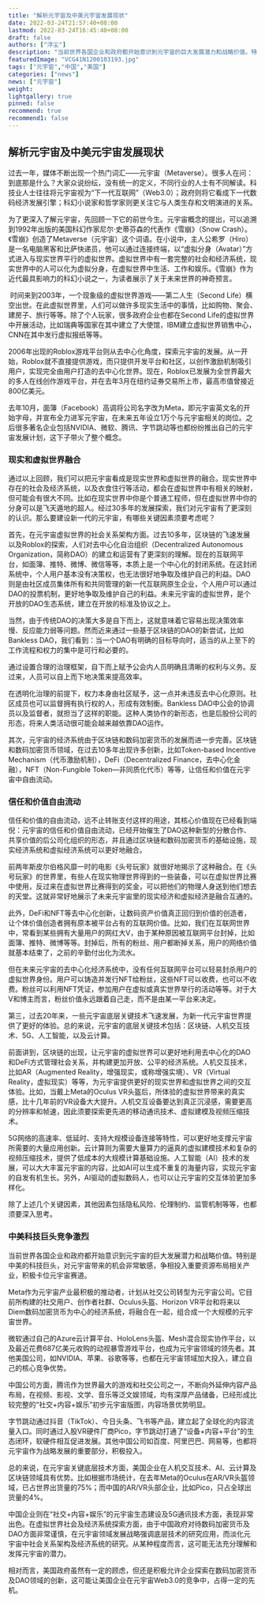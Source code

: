 ```yaml
---
title: "解析元宇宙及中美元宇宙发展现状"
date: 2022-03-24T21:57:40+08:00
lastmod: 2022-03-24T16:45:40+08:00
draft: false
authors: ["浮尘"]
description: "当前世界各国企业和政府都开始意识到元宇宙的巨大发展潜力和战略价值。特别是中美的科技巨头，对元宇宙带来的机会非常敏感，争相投入重要资源布局相关产业，积极卡位元宇宙赛道。"
featuredImage: "VCG41N1200103193.jpg"
tags: ["元宇宙","中国","美国"]
categories: ["news"]
news: ["元宇宙"]
weight: 
lightgallery: true
pinned: false
recommend: true
recommend1: false
---
```


##                      解析元宇宙及中美元宇宙发展现状



​     过去一年，媒体不断出现一个热门词汇——元宇宙（Metaverse）。很多人在问：到底那是什么？大家众说纷纭，没有统一的定义，不同行业的人士有不同解读。科技业人士往往将元宇宙视为“下一代互联网”（Web3.0）；政府则将它看成下一代数码经济发展引擎；科幻小说家和哲学家则更关注它与人类生存和文明演进的关系。

​     为了更深入了解元宇宙，先回顾一下它的前世今生。元宇宙概念的提出，可以追溯到1992年出版的美国科幻作家尼尔·史蒂芬森的代表作《雪崩》（Snow Crash）。《雪崩》创造了Metaverse（元宇宙）这个词语。在小说中，主人公希罗（Hiro）是一名电脑黑客和比萨快递员，他可以通过连接终端，以“虚拟分身（Avatar）”方式进入与现实世界平行的虚拟世界。虚拟世界中有一套完整的社会和经济系统，现实世界中的人可以化为虚拟分身，在虚拟世界中生活、工作和娱乐。《雪崩》作为近代最具影响力的科幻小说之一，为读者展示了关于未来世界的神奇预言。

​     时间来到2003年，一个现象级的虚拟世界游戏——第二人生（Second Life）横空出世。在此虚拟世界里，人们可以做许多现实生活中的事情，比如购物、聚会、建房子、旅行等等。除了个人玩家，很多政府企业也都在Second Life的虚拟世界中开展活动，比如瑞典等国家在其中建立了大使馆，IBM建立虚拟世界销售中心，CNN在其中发行虚拟报纸等等。

​     2006年出现的Roblox游戏平台则从去中心化角度，探索元宇宙的发展。从一开始，Roblox就不直接提供游戏，而只提供开发平台和社区，以创作激励机制吸引用户，实现完全由用户打造的去中心化世界。现在，Roblox已发展为全世界最大的多人在线创作游戏平台，并在去年3月在纽约证券交易所上市，最高市值曾接近800亿美元。

​     去年10月，面簿（Facebook）高调将公司名字改为Meta，即元宇宙英文名的开始字母，并宣布全力进军元宇宙，在未来五年设立1万个与元宇宙相关的岗位。之后很多著名企业包括NVIDIA、微软、腾讯、字节跳动等也都纷纷推出自己的元宇宙发展计划，这下子带火了整个概念。

### 现实和虚拟世界融合

​     通过以上回顾，我们可以把元宇宙看成是现实世界和虚拟世界的融合。现实世界中存在的社会及经济系统，以及衣食住行等活动，都会在虚拟世界中有相关的映射，但可能会有很大不同。比如在现实世界中你是个普通工程师，但在虚拟世界中你的分身可以是飞天遁地的超人。经过30多年的发展探索，我们对元宇宙有了更深刻的认识。那么要建设新一代的元宇宙，有哪些关键因素须要考虑呢？

​     首先，在元宇宙虚拟世界的社会关系架构方面。过去10多年，区块链的飞速发展以及Roblox的探索，人们对去中心化自治组织（Decentralized Autonomous Organization，简称DAO）的建立和运营有了更深刻的理解。现在的互联网平台，如面簿、推特、微博、微信等等，本质上是一个中心化的封闭系统。在这封闭系统中，个人用户基本没有决策权，也无法很好地争取及维护自己的利益。DAO则是由社区成员集体所有和共同管理的新一代互联网原生企业，个人用户可以通过DAO的投票机制，更好地争取及维护自己的利益。未来元宇宙的虚拟世界，是个开放的DAO生态系统，建立在开放的标准及协议之上。

​     当然，由于传统DAO的决策大多是自下而上，这就意味着它容易出现决策效率慢、反应能力弱等问题。然而近来通过一些基于区块链的DAO的新尝试，比如Bankless DAO，我们看到：当一个DAO有明确的目标导向时，适当的从上至下的工作流程和权力的集中是可行和必要的。

​     通过设置合理的治理框架，自下而上赋予公会内人员明确且清晰的权利与义务。反过来，人员可以自上而下地决策来提高效率。

​     在透明化治理的前提下，权力本身由社区赋予，这一点并未违反去中心化原则。社区成员也可以监督拥有执行权的人，形成有效制衡。Bankless DAO中公会的协调员以及监督者，就担当了这样的职能。这种人类协作的新形态，也是后股份公司的形态，将来人类活动很可能会越来越依靠DAO运作。

​     其次，元宇宙的经济系统由于区块链和数码加密货币的发展而进一步完善。区块链和数码加密货币领域，在过去10多年出现许多创新，比如Token-based Incentive Mechanism（代币激励机制），DeFi（Decentralized Finance，去中心化金融），NFT（Non-Fungible Token—非同质化代币）等等，让信任和价值在元宇宙中自由流动。

### 信任和价值自由流动

​     信任和价值的自由流动，远不止转账支付这样的用途，其核心价值现在已经看到端倪：元宇宙的信任和价值自由流动，已经开始催生了DAO这种新型的分散合作、共享价值的后公司化组织的形态，并且通过区块链和数码加密货币的基础设施，现实经济系统和虚拟经济系统可以更好地融合。

​     前两年斯皮尔伯格风靡一时的电影《头号玩家》就很好地揭示了这种融合。在《头号玩家》的世界里，有些人在现实物理世界得到的一些装备，可以在虚拟世界比赛中使用，反过来在虚拟世界比赛得到的奖金，可以把他们的物理人身送到他们想去的天堂。这就非常好地展示了未来元宇宙里的现实经济和虚拟经济是融合互通的。

​     此外，DeFi和NFT等去中心化创新，让数码资产价值真正回归到价值的创造者，让个体价值创造者拥有原本被平台占有的互联网价值。比如，我们在互联网世界中，常看到某些拥有大量用户的网红大V，由于某种原因被互联网平台封掉，比如面簿、推特、微博等等。封掉后，所有的粉丝、用户都断掉关系，用户的网络价值就基本结束了，之前的辛勤付出化为流水。

​     但在未来元宇宙的去中心化经济系统中，没有任何互联网平台可以轻易封杀用户的虚拟世界身份。用户可以铸造并发行NFT给粉丝，这些NFT可以收费，也可以不收费。粉丝可以利用NFT凭证，参加用户在虚拟或真实世界举行的活动等等。对于大V和博主而言，粉丝价值永远跟着自己走，而不是由某一平台来决定。

​     第三，过去20年来，一些元宇宙底层关键技术飞速发展，为新一代元宇宙世界提供了更好的体验。总的来说，元宇宙的底层关键技术包括：区块链、人机交互技术、5G、人工智能，以及云计算。

​     前面讲到，区块链的出现，让元宇宙的虚拟世界可以更好地利用去中心化的DAO和DeFi方式管理社会关系，并构建更加开放、公平的经济系统。人机交互技术，比如AR（Augmented Reality，增强现实，或称增强实境）、VR（Virtual Reality，虚拟现实）等等，为元宇宙提供更好的现实世界和虚拟世界之间的交互体验。比如，当戴上Meta的Oculus VR头盔后，所体验的虚拟世界带来的真实感，比十几年前的VR设备大大提升。人机交互设备要达到真正沉浸感，需要更高的分辨率和帧速，因此须要探索更先进的移动通讯技术、虚拟建模及视频压缩技术。

​     5G网络的高速率、低延时、支持大规模设备连接等特性，可以更好地支撑元宇宙所需要的大量应用创新。云计算则为需要大量算力的逼真的虚拟建模技术和复杂的视频压缩技术，提供了低成本的大规模计算基础设施。人工智能（AI）技术的发展，可以大大丰富元宇宙的内容，比如AI可以生成不重复的海量内容，实现元宇宙的自发有机生长。另外，AI驱动的虚拟数码人，也可以让元宇宙的交互体验更加多样化。

​     除了上述几个关键因素，其他因素包括隐私风险、伦理制约、监管机制等等，也都须要深入思考。

### 中美科技巨头竞争激烈

​     当前世界各国企业和政府都开始意识到元宇宙的巨大发展潜力和战略价值。特别是中美的科技巨头，对元宇宙带来的机会非常敏感，争相投入重要资源布局相关产业，积极卡位元宇宙赛道。

​     Meta作为元宇宙产业最积极的推动者，计划从社交公司转型为元宇宙公司。它目前所构建的社交用户、创作者社群、Oculus头盔、Horizon VR平台和将来以Diem数码加密货币为中心的经济系统，将融合在一起，组合成一个大规模的元宇宙世界。

​     微软通过自己的Azure云计算平台、HoloLens头盔、Mesh混合现实协作平台，以及最近花费687亿美元收购的动视暴雪游戏平台，也成为元宇宙领域的领先者。其他美国公司，如NVIDIA、苹果、谷歌等等，也都在元宇宙领域加大投入，建立自己的核心竞争优势。

​     中国公司方面，腾讯作为世界最大的游戏和社交公司之一，不断向外延伸内容产品布局，在视频、影视、文学、音乐等泛文娱领域，均有深厚产品储备，已经形成比较完整的“社交+内容+娱乐”初步元宇宙版图，内容场景优势明显。

​     字节跳动通过抖音（TikTok）、今日头条、飞书等产品，建立起了全球化的内容流量入口。同时通过入股VR硬件厂商Pico，字节跳动打通了“设备+内容+平台”的生态闭环，软硬件相互促进发展。其他中国公司如百度、阿里巴巴、网易等，也都将元宇宙作为战略发展的重要部分，积极投入。

​     总的来说，在元宇宙关键底层技术方面，美国企业在人机交互技术、AI、云计算及区块链领域具有优势。比如根据市场统计，在去年Meta的Oculus在AR/VR头盔领域，已占世界出货量的75%；而中国的AR/VR头部企业，比如Pico，只占全球出货量的4%。

​     中国企业则在“社交+内容+娱乐”的元宇宙生态建设及5G通讯技术方面，表现非常出色。在虚拟世界社会及经济系统探索方面，由于中国政府对待数码加密货币及DAO方面非常谨慎，在元宇宙领域发展战略强调底层技术的研究应用，而淡化元宇宙中社会关系架构及经济系统的研究。从某种程度而言，这可能无法充分理解和发挥元宇宙的潜力。

​     相对而言，美国政府虽然有一定的顾虑，但还是积极允许企业探索在数码加密货币及DAO领域的创新，这可能让美国企业在元宇宙Web3.0的竞争中，占得一定的先机。
